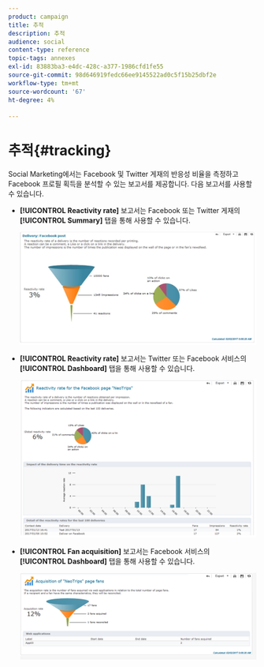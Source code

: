 ```yaml
---
product: campaign
title: 추적
description: 추적
audience: social
content-type: reference
topic-tags: annexes
exl-id: 83883ba3-e4dc-428c-a377-1986cfd1fe55
source-git-commit: 98d646919fedc66ee9145522ad0c5f15b25dbf2e
workflow-type: tm+mt
source-wordcount: '67'
ht-degree: 4%

---
```


# 추적{#tracking}

Social Marketing에서는 Facebook 및 Twitter 게재의 반응성 비율을 측정하고 Facebook 프로필 획득을 분석할 수 있는 보고서를 제공합니다. 다음 보고서를 사용할 수 있습니다.

* **[!UICONTROL Reactivity rate]** 보고서는 Facebook 또는 Twitter 게재의 **[!UICONTROL Summary]** 탭을 통해 사용할 수 있습니다.

   ![](assets/social_report_3.png)

* **[!UICONTROL Reactivity rate]** 보고서는 Twitter 또는 Facebook 서비스의 **[!UICONTROL Dashboard]** 탭을 통해 사용할 수 있습니다.

   ![](assets/social_report_2.png)

* **[!UICONTROL Fan acquisition]** 보고서는 Facebook 서비스의 **[!UICONTROL Dashboard]** 탭을 통해 사용할 수 있습니다.

   ![](assets/social_report_1.png)
